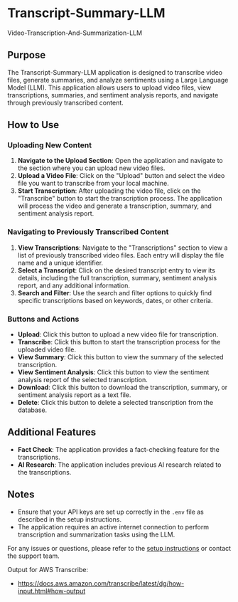 # Transcript-Summary-LLM
Video-Transcription-And-Summarization-LLM

## Purpose

The Transcript-Summary-LLM application is designed to transcribe video files, generate summaries, and analyze sentiments using a Large Language Model (LLM). This application allows users to upload video files, view transcriptions, summaries, and sentiment analysis reports, and navigate through previously transcribed content.

## How to Use

### Uploading New Content

1. **Navigate to the Upload Section**: Open the application and navigate to the section where you can upload new video files.
2. **Upload a Video File**: Click on the "Upload" button and select the video file you want to transcribe from your local machine.
3. **Start Transcription**: After uploading the video file, click on the "Transcribe" button to start the transcription process. The application will process the video and generate a transcription, summary, and sentiment analysis report.

### Navigating to Previously Transcribed Content

1. **View Transcriptions**: Navigate to the "Transcriptions" section to view a list of previously transcribed video files. Each entry will display the file name and a unique identifier.
2. **Select a Transcript**: Click on the desired transcript entry to view its details, including the full transcription, summary, sentiment analysis report, and any additional information.
3. **Search and Filter**: Use the search and filter options to quickly find specific transcriptions based on keywords, dates, or other criteria.

### Buttons and Actions

- **Upload**: Click this button to upload a new video file for transcription.
- **Transcribe**: Click this button to start the transcription process for the uploaded video file.
- **View Summary**: Click this button to view the summary of the selected transcription.
- **View Sentiment Analysis**: Click this button to view the sentiment analysis report of the selected transcription.
- **Download**: Click this button to download the transcription, summary, or sentiment analysis report as a text file.
- **Delete**: Click this button to delete a selected transcription from the database.

## Additional Features

- **Fact Check**: The application provides a fact-checking feature for the transcriptions.
- **AI Research**: The application includes previous AI research related to the transcriptions.

## Notes

- Ensure that your API keys are set up correctly in the `.env` file as described in the setup instructions.
- The application requires an active internet connection to perform transcription and summarization tasks using the LLM.

For any issues or questions, please refer to the [setup instructions](README-SETUP.md) or contact the support team.


Output for AWS Transcribe:
- https://docs.aws.amazon.com/transcribe/latest/dg/how-input.html#how-output